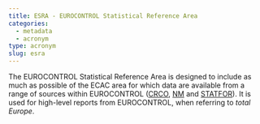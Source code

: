 ```yaml
---
title: ESRA - EUROCONTROL Statistical Reference Area
categories:
  - metadata
  - acronym
type: acronym
slug: esra
---
```


The EUROCONTROL Statistical Reference Area is designed to include as much
as possible of the ECAC area for which data are available from a range of
sources within EUROCONTROL ([CRCO][crco], [NM][nm] and [STATFOR][statfor]).
It is used for high-level reports from EUROCONTROL, when referring to
_total Europe_.



[crco]: /acronym/crco/ "CRCO"
[nm]: /acronym/nm/ "NM"
[statfor]: /acronym/statfor/ "STATFOR"

